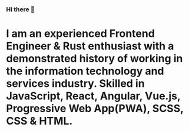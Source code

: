### Hi there 👋
<h1>I am an experienced Frontend Engineer & Rust enthusiast with a demonstrated history of working in the information technology and services industry. Skilled in JavaScript, React, Angular, Vue.js, Progressive Web App(PWA), SCSS, CSS & HTML.</h1>
<!--
**archanaaniyan1341/archanaaniyan1341** is a ✨ _special_ ✨ repository because its `README.md` (this file) appears on your GitHub profile.

Here are some ideas to get you started:

- 🔭 I’m currently working on ...
- 🌱 I’m currently learning ...
- 👯 I’m looking to collaborate on ...
- 🤔 I’m looking for help with ...
- 💬 Ask me about ...
- 📫 How to reach me: ...
- 😄 Pronouns: ...
- ⚡ Fun fact: ...
-->
